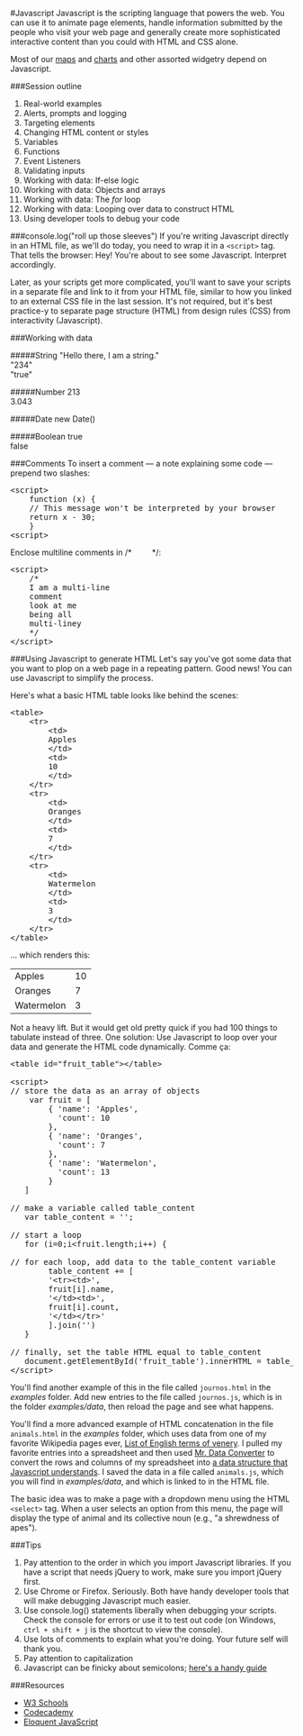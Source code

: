 #Javascript
Javascript is the scripting language that powers the web. You can use it to animate page elements, handle information submitted by the people who visit your web page and generally create more sophisticated interactive content than you could with HTML and CSS alone.

Most of our <a href="http://www.dataomaha.com/media/web-uploads/maps/2015-01-testy_test_test.html">maps</a> and <a href="http://dataomaha.com/media/cody/oppd-bills/">charts</a> and other assorted widgetry depend on Javascript.

###Session outline
<ol>
<li>Real-world examples</li>
<li>Alerts, prompts and logging</li>
<li>Targeting elements</li>
<li>Changing HTML content or styles</li>
<li>Variables</li>
<li>Functions</li>
<li>Event Listeners</li>
<li>Validating inputs</li>
<li>Working with data: If-else logic</li>
<li>Working with data: Objects and arrays</li>
<li>Working with data: The <em>for</em> loop</li>
<li>Working with data: Looping over data to construct HTML</li>
<li>Using developer tools to debug your code</li>
</ol>

###console.log("roll up those sleeves")
If you're writing Javascript directly in an HTML file, as we'll do today, you need to wrap it in a <code>&lt;script></code> tag. That tells the browser: Hey! You're about to see some Javascript. Interpret accordingly.

Later, as your scripts get more complicated, you'll want to save your scripts in a separate file and link to it from your HTML file, similar to how you linked to an external CSS file in the last session. It's not required, but it's best practice-y to separate page structure (HTML) from design rules (CSS) from interactivity (Javascript).

###Working with data

#####String
"Hello there, I am a string."<br>
"234"<br>
"true"

#####Number
213<br>
3.043

#####Date
new Date()

#####Boolean
true<br>
false

###Comments
To insert a comment &mdash; a note explaining some code &mdash; prepend two slashes:

<pre>
&lt;script>
    function (x) {
    // This message won't be interpreted by your browser
    return x - 30;
    }
&lt;script>
</pre>

Enclose multiline comments in /* &emsp;&emsp; */:

<pre>
&lt;script>
    /*
    I am a multi-line
    comment
    look at me
    being all
    multi-liney
    */
&lt;/script>
</pre>

###Using Javascript to generate HTML
Let's say you've got some data that you want to plop on a web page in a repeating pattern. Good news! You can use Javascript to simplify the process.

Here's what a basic HTML table looks like behind the scenes:

<pre>
&lt;table>
    &lt;tr>
        &lt;td>
        Apples
        &lt;/td>
        &lt;td>
        10
        &lt;/td>
    &lt;/tr>
    &lt;tr>
        &lt;td>
        Oranges
        &lt;/td>
        &lt;td>
        7
        &lt;/td>
    &lt;/tr>
    &lt;tr>
        &lt;td>
        Watermelon
        &lt;/td>
        &lt;td>
        3
        &lt;/td>
    &lt;/tr>
&lt;/table>
</pre>

... which renders this:

<table>
    <tr>
        <td>
        Apples
        </td>
        <td>
        10
        </td>
    </tr>
    <tr>
        <td>
        Oranges
        </td>
        <td>
        7
        </td>
    </tr>
    <tr>
        <td>
        Watermelon
        </td>
        <td>
        3
        </td>
    </tr>
</table>

Not a heavy lift. But it would get old pretty quick if you had 100 things to tabulate instead of three. One solution: Use Javascript to loop over your data and generate the HTML code dynamically. Comme &ccedil;a:

<pre>
&lt;table id="fruit_table">&lt;/table>

&lt;script>
// store the data as an array of objects
    var fruit = [
        { 'name': 'Apples',
          'count': 10
        },
        { 'name': 'Oranges',
          'count': 7
        },
        { 'name': 'Watermelon',
          'count': 13
        }
   ]

// make a variable called table_content   
   var table_content = '';

// start a loop
   for (i=0;i&lt;fruit.length;i++) {

// for each loop, add data to the table_content variable
        table_content += [
        '&lt;tr>&lt;td>',
        fruit[i].name,
        '&lt;/td>&lt;td>',
        fruit[i].count,
        '&lt;/td>&lt;/tr>'
        ].join('')
   }

// finally, set the table HTML equal to table_content
   document.getElementById('fruit_table').innerHTML = table_content;
&lt;/script>
</pre>

You'll find another example of this in the file called <code>journos.html</code> in the _examples_ folder. Add new entries to the file called <code>journos.js</code>, which is in the folder _examples/data_, then reload the page and see what happens.

You'll find a more advanced example of HTML concatenation in the file <code>animals.html</code> in the _examples_ folder, which uses data from one of my favorite Wikipedia pages ever, <a href="http://en.wikipedia.org/wiki/List_of_English_terms_of_venery,_by_animal">List of English terms of venery</a>. I pulled my favorite entries into a spreadsheet and then used <a href="http://shancarter.github.io/mr-data-converter/">Mr. Data Converter</a> to convert the rows and columns of my spreadsheet into <a href="http://json.org/">a data structure that Javascript understands</a>. I saved the data in a file called <code>animals.js</code>, which you will find in _examples/data_, and which is linked to in the HTML file.

The basic idea was to make a page with a dropdown menu using the HTML <code>&lt;select></code> tag. When a user selects an option from this menu, the page will display the type of animal and its collective noun (e.g., "a shrewdness of apes").

###Tips
<ol>
<li>Pay attention to the order in which you import Javascript libraries. If you have a script that needs jQuery to work, make sure you import jQuery first.</li>
<li>Use Chrome or Firefox. Seriously. Both have handy developer tools that will make debugging Javascript much easier.</li>
<li>Use console.log() statements liberally when debugging your scripts. Check the console for errors or use it to test out code (on Windows, <code>ctrl + shift + j</code> is the shortcut to view the console).</li>
<li>Use lots of comments to explain what you're doing. Your future self will thank you.</li>
<li>Pay attention to capitalization</li>
<li>Javascript can be finicky about semicolons; <a href="http://www.codecademy.com/blog/78-your-guide-to-semicolons-in-javascript">here's a handy guide</a></li>
</ol>

###Resources
<ul>
<li><a href="http://www.w3schools.com/js/">W3 Schools</a></li>
<li><a href="http://www.codecademy.com/en/tracks/javascript">Codecademy</a></li>
<li><a href="http://eloquentjavascript.net/">Eloquent JavaScript</a></li>
</ul>